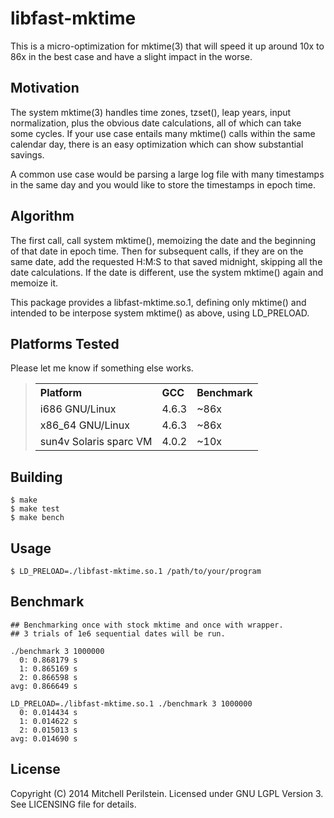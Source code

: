 libfast-mktime
==============

This is a micro-optimization for mktime(3) that will speed it up
around 10x to 86x in the best case and have a slight impact in the worse.

Motivation
----------

The system mktime(3) handles time zones, tzset(), leap years, input
normalization, plus the obvious date calculations, all of which can
take some cycles.  If your use case entails many mktime() calls within
the same calendar day, there is an easy optimization which can show
substantial savings.

A common use case would be parsing a large log file with many timestamps in the same
day and you would like to store the timestamps in epoch time.

Algorithm
---------

The first call, call system mktime(), memoizing the date and the
beginning of that date in epoch time. Then for subsequent calls, if
they are on the same date, add the requested H:M:S to that saved
midnight, skipping all the date calculations.  If the date is
different, use the system mktime() again and memoize it.

This package provides a libfast-mktime.so.1, defining only mktime()
and intended to be interpose system mktime() as above, using
LD_PRELOAD.

Platforms Tested
----------------

Please let me know if something else works.

<blockquote>
<table width="40%">
  <tr align="left"><th> Platform  <th> GCC   <th> Benchmark </tr>
  <tr><td> i686 GNU/Linux         <td> 4.6.3 <td> ~86x </tr>
  <tr><td> x86_64 GNU/Linux       <td> 4.6.3 <td> ~86x </tr>
  <tr><td> sun4v Solaris sparc VM <td> 4.0.2 <td> ~10x </tr>
</table>
</blockquote>

Building
--------

    $ make
    $ make test
    $ make bench                                

Usage
-----

    $ LD_PRELOAD=./libfast-mktime.so.1 /path/to/your/program

Benchmark
---------

    ## Benchmarking once with stock mktime and once with wrapper.
    ## 3 trials of 1e6 sequential dates will be run.
  
    ./benchmark 3 1000000
      0: 0.868179 s
      1: 0.865169 s
      2: 0.866598 s
    avg: 0.866649 s
    
    LD_PRELOAD=./libfast-mktime.so.1 ./benchmark 3 1000000
      0: 0.014434 s
      1: 0.014622 s
      2: 0.015013 s
    avg: 0.014690 s

License
-------

Copyright (C) 2014 Mitchell Perilstein. Licensed under GNU LGPL
Version 3. See LICENSING file for details.

